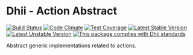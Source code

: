 # Dhii - Action Abstract

[![Build Status](https://travis-ci.org/Dhii/action-abstract.svg?branch=develop)](https://travis-ci.org/Dhii/action-abstract)
[![Code Climate](https://codeclimate.com/github/Dhii/action-abstract/badges/gpa.svg)](https://codeclimate.com/github/Dhii/action-abstract)
[![Test Coverage](https://codeclimate.com/github/Dhii/action-abstract/badges/coverage.svg)](https://codeclimate.com/github/Dhii/action-abstract/coverage)
[![Latest Stable Version](https://poser.pugx.org/dhii/action-abstract/version)](https://packagist.org/packages/dhii/action-abstract)
[![Latest Unstable Version](https://poser.pugx.org/dhii/action-abstract/v/unstable)](https://packagist.org/packages/dhii/action-abstract)
[![This package complies with Dhii standards](https://img.shields.io/badge/Dhii-Compliant-green.svg?style=flat-square)][Dhii]

Abstract generic implementations related to actions.

[Dhii]: https://github.com/Dhii/dhii
